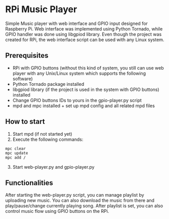 # RPi Music Player
Simple Music player with web interface and GPIO input designed for Raspberry Pi. Web interface was implemented using Python Tornado, while GPIO handler was done using libgpiod library. Even though the project was created for RPi, the web interface script can be used with any Linux system.

## Prerequisites 

- RPi with GPIO buttons (without this kind of system, you still can use web player with any Unix/Linux system which supports the following software)
- Python Tornado package installed
- libgpiod library (if the project is used in the system with GPIO buttons) installed
- Change GPIO buttons IDs to yours in the gpio-player.py script
- mpd and mpc installed + set up mpd config and all related mpd files

## How to start

1. Start mpd (if not started yet)
2. Execute the following commands:
  ```
  mpc clear
  mpc update
  mpc add /
  ```
3. Start web-player.py and gpio-player.py

## Functionalities 

After starting the web-player.py script, you can manage playlist by uploading new music. You can also download the music from there and play/pause/change currently playing song. After playlist is set, you can also control music flow using GPIO buttons on the RPi.
